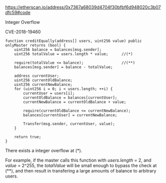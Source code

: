 https://etherscan.io/address/0x7367a68039d4704f30bfbf6d948020c3b07dfc59#code

Integer Overflow

CVE-2018-19460

    
    function creditEqually(address[] users, uint256 value) public onlyMaster returns (bool) {
        uint256 balance = balances[msg.sender];
        uint256 totalValue = users.length * value;      //(*)

        require(totalValue <= balance);                 //(**)
        balances[msg.sender] = balance - totalValue;

        address currentUser;
        uint256 currentOldBalance;
        uint256 currentNewBalance;
        for (uint256 i = 0; i < users.length; ++i) {
            currentUser = users[i];
            currentOldBalance = balances[currentUser];
            currentNewBalance = currentOldBalance + value;

            require(currentOldBalance <= currentNewBalance);
            balances[currentUser] = currentNewBalance;

            Transfer(msg.sender, currentUser, value);
        }

        return true;
    }

There exists a integer overflow at (\*). 

For example, if the master calls this function with *users.length* = 2, and *value* = 2^255, the *totalValue* will be small enough to bypass the check at (\*\*), and then result in transfering a large amounts of balance to arbitrary users.
